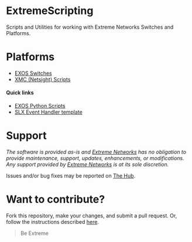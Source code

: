 # ExtremeScripting
Scripts and Utilities for working with Extreme Networks Switches and Platforms.

# Platforms
* [EXOS Switches](https://github.com/extremenetworks/ExtremeScripting/blob/master/EXOS/README.md)
* [XMC (Netsight) Scripts](https://github.com/extremenetworks/ExtremeScripting/blob/master/Netsight/README.md)

#### Quick links
* [EXOS Python Scripts](https://github.com/extremenetworks/ExtremeScripting/blob/master/EXOS/Python/README.md)
* [SLX Event Handler template](https://github.com/extremenetworks/ExtremeScripting/blob/master/SLX_EventHandler/README.MD)

# Support
_The software is provided as-is and [Extreme Networks](http://www.extremenetworks.com/) has no obligation to provide maintenance, support, updates, enhancements, or modifications. Any support provided by [Extreme Networks](http://www.extremenetworks.com/) is at its sole discretion._

Issues and/or bug fixes may be reported on [The Hub](https://community.extremenetworks.com/extreme).


# Want to contribute?
Fork this repository, make your changes, and submit a pull request. Or, follow the instructions described [here](https://extremeportal.force.com/ExtrArticleDetail?n=000007550).


>Be Extreme
